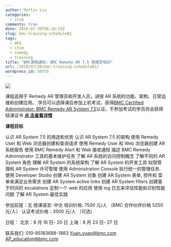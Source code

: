 ```yaml
---
author: Martin Liu
categories:
  - itsm
comments: true
date: 2010-07-30T06:28:19Z
slug: bmc-training-schedule01
tags:
  - ARS
  - itsm
  - remedy
  - training
title: "BMC课程通知: BMC Remedy AR 7.5 管理员培训"
url: /2010/07/30/bmc-training-schedule01/
wordpress_id: 50755
---
```


[![](http://sabacert.bmc.com/images/education_banner_Adv.ITIL.jpg)](http://www.bmc.com/education/learning-paths/lp-itil.html)

课程适用于 Remedy AR 管理员和开发人员，讲授 AR 系统的功能、架构、日常运维和创建应用。 学员可以选择课后参加上机考试，获得[BMC Certified Administrator: BMC Remedy AR System 7.5](http://www.bmc.com/education/certification-programs/89788539-1956.html)认证。不参加考试的学员将会获得结课证书 **[点 击查看详情](http://inter.viewcentral.com/events/cust/catalog.aspx?event_id=359&cid=bmc&pid=1)**

**课程目标**

认识 AR System 7.5 的用途和优势
认识 AR System 7.5 的架构
使用 Remedy User 和 Web 浏览器创建和查询请求
使用 Remedy User 和 Web 浏览器创建 AR 系统报告
使用 BMC Remedy Alert 和 Web 接收通知
描述 BMC Remedy Administrator 工具的基本维护任务
了解 AR 系统的访问控制概念
了解不同的 AR System 角色
理解 AR System 的系统架构
了解 AR System 的开发工具
权限管理和 AR System 许可管理
使用 Administration Console 执行统一的管理任务.
使用 Developer Studio 创建 AR System 对象
创建 AR System 表单, 控件和 菜单来满足业务需求
创建 AR System active links
创建 AR System filters
创建基于时间的 escalations
定制一个 web 的应用
使用 log 日志来评估性能和识别性能问题
了解 AR System 最佳实践

参加前提：无
授课语言: 中文
培训价格: 7500 元/人 （BMC 合作伙伴价格 5250 元/人）
认证考试价格：3500 元/人 （可选）

日程：
北京：8 月 16 日- 20 日
上海：8 月 23 日- 27 日

联系我们:
010-85183688-1883
Yuan_yuan@bmc.com
AP_education@bmc.com
